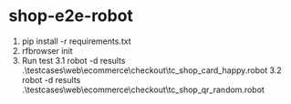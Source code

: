 # shop-e2e-robot

1. pip install -r requirements.txt
2. rfbrowser init
3. Run test
    3.1 robot -d results .\testcases\web\ecommerce\checkout\tc_shop_card_happy.robot
    3.2 robot -d results .\testcases\web\ecommerce\checkout\tc_shop_qr_random.robot